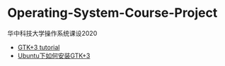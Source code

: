 # Operating-System-Course-Project
华中科技大学操作系统课设2020

- [GTK+3 tutorial](https://developer.gnome.org/gtk3/stable/gtk-getting-started.html)
- [Ubuntu下如何安装GTK+3](https://www.jianshu.com/p/64ca37b99244)
